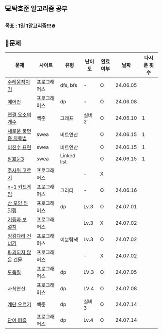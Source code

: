 ## 💻탁호준 알고리즘 공부

### 목표 : 1일 1알고리즘!!!🔥

## 📖문제

| 문제                                                                                                                                                                                           | 사이트       | 유형        | 난이도 | 완료여부 | 날짜     | 다시 푼 횟수 |
| ---------------------------------------------------------------------------------------------------------------------------------------------------------------------------------------------- | ------------ | ----------- | ------ | -------- | -------- | ------------ |
| [수레움직이기](https://school.programmers.co.kr/learn/courses/30/lessons/250134)                                                                                                               | 프로그래머스 | dfs, bfs    | -      | O        | 24.06.05 |              |
| [에어컨](https://school.programmers.co.kr/learn/courses/30/lessons/214289)                                                                                                                     | 프로그래머스 | dp          | -      | O        | 24.06.08 |              |
| [연결 요소의 개수](https://www.acmicpc.net/problem/11724)                                                                                                                                      | 백준         | 그래프      | 실버2  | O        | 24.06.10 | 1            |
| [새로운 불면증 치료법](https://swexpertacademy.com/main/code/codeBattle/problemDetail.do?contestProbId=AV18_yw6I9MCFAZN&categoryId=AY1INdsqPvADFAWX&categoryType=BATTLE&battleMainPageIndex=1) | swea         | 비트연산    |        | O        | 24.06.15 | 1            |
| [이진수 표현](https://swexpertacademy.com/main/code/codeBattle/problemDetail.do?contestProbId=AXRSXf_a9qsDFAXS&categoryId=AY1INdsqPvADFAWX&categoryType=BATTLE&battleMainPageIndex=1&&&&)      | swea         | 비트연산    |        | O        | 24.06.15 | 1            |
| [암호문3](https://swexpertacademy.com/main/code/codeBattle/problemDetail.do?contestProbId=AV14zIwqAHwCFAYD&categoryId=AY1INdsqPvADFAWX&categoryType=BATTLE&battleMainPageIndex=1)              | swea         | Linked list |        | O        | 24.06.15 | 1            |
| [주사위 고르기](https://school.programmers.co.kr/learn/courses/30/lessons/258709)                                                                                                              | 프로그래머스 |             | -      | X        |          |              |
| [n+1 카드게임](https://school.programmers.co.kr/learn/courses/30/lessons/258707)                                                                                                               | 프로그래머스 | 그리디      | -      | O        | 24.06.16 |              |
| [산 모양 타일링](https://school.programmers.co.kr/learn/courses/30/lessons/258705)                                                                                                             | 프로그래머스 | dp          | Lv.3   | O        | 24.07.01 |              |
| [기둥과 보 설치](https://school.programmers.co.kr/learn/courses/30/lessons/60061)                                                                                                              | 프로그래머스 |             | Lv.3   | X        | 24.07.02 |              |
| [징검다리 건너기](https://school.programmers.co.kr/learn/courses/30/lessons/64062)                                                                                                             | 프로그래머스 | 이분탐색    | Lv.3   | O        | 24.07.02 |              |
| [파괴되지 않은 건물](https://school.programmers.co.kr/learn/courses/30/lessons/92344)                                                                                                          | 프로그래머스 |             | -      | X        | 24.07.02 |              |
| [도둑질](https://school.programmers.co.kr/learn/courses/30/lessons/42897)                                                                                                                      | 프로그래머스 | dp          | LV.3   | O        | 24.07.05 |              |
| [사칙연산](https://school.programmers.co.kr/learn/courses/30/lessons/1843)                                                                                                                     | 프로그래머스 | dp          | LV.4   | O        | 24.07.08 |              |
| [계단 오르기](https://www.acmicpc.net/problem/2579)                                                                                                                                            | 백준         | dp          | 실버 3 | O        | 24.07.14 |              |
| [단어 퍼즐](https://school.programmers.co.kr/learn/courses/30/lessons/12983)                                                                                                                   | 프로그래머스 | dp          | Lv.4   | O        | 24.07.14 |              |
